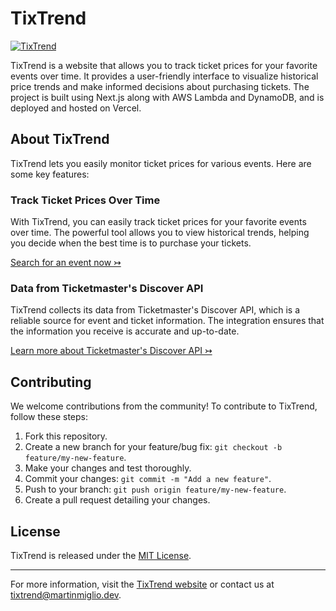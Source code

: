 # TixTrend

[![TixTrend](https://tixtrend.martinmiglio.dev/og)](https://tixtrend.martinmiglio.dev/)

TixTrend is a website that allows you to track ticket prices for your favorite events over time. It provides a user-friendly interface to visualize historical price trends and make informed decisions about purchasing tickets. The project is built using Next.js along with AWS Lambda and DynamoDB, and is deployed and hosted on Vercel.

## About TixTrend

TixTrend lets you easily monitor ticket prices for various events. Here are some key features:

### Track Ticket Prices Over Time

With TixTrend, you can easily track ticket prices for your favorite events over time. The powerful tool allows you to view historical trends, helping you decide when the best time is to purchase your tickets.

[Search for an event now ↣](https://tixtrend.martinmiglio.dev/)

### Data from Ticketmaster's Discover API

TixTrend collects its data from Ticketmaster's Discover API, which is a reliable source for event and ticket information. The integration ensures that the information you receive is accurate and up-to-date.

[Learn more about Ticketmaster's Discover API ↣](https://developer.ticketmaster.com/explore/)

## Contributing

We welcome contributions from the community! To contribute to TixTrend, follow these steps:

1. Fork this repository.
2. Create a new branch for your feature/bug fix: `git checkout -b feature/my-new-feature`.
3. Make your changes and test thoroughly.
4. Commit your changes: `git commit -m "Add a new feature"`.
5. Push to your branch: `git push origin feature/my-new-feature`.
6. Create a pull request detailing your changes.

## License

TixTrend is released under the [MIT License](LICENSE).

---

For more information, visit the [TixTrend website](https://tixtrend.martinmiglio.dev/) or contact us at <tixtrend@martinmiglio.dev>.
